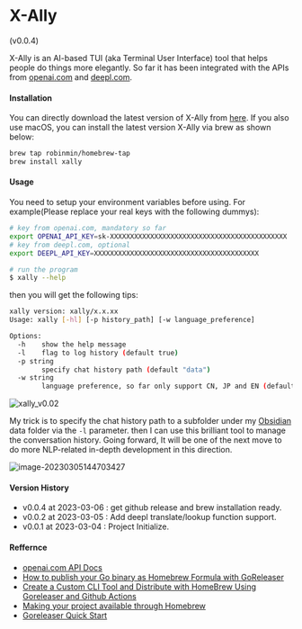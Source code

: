 # X-Ally

(v0.0.4)

X-Ally is an AI-based TUI (aka Terminal User Interface) tool that helps people do things more elegantly. So far it has been integrated with the APIs from [openai.com](https://openai.com/) and [deepl.com](https://www.deepl.com/).


#### Installation
You can directly download the latest version of X-Ally from [here](https://github.com/robinmin/xally/releases/). If you also use macOS, you can install the latest version X-Ally via brew as shown below:

```bash
brew tap robinmin/homebrew-tap
brew install xally
```

#### Usage
You need to setup your environment variables before using. For example(Please replace your real keys with the following dummys):

```bash
# key from openai.com, mandatory so far
export OPENAI_API_KEY=sk-XXXXXXXXXXXXXXXXXXXXXXXXXXXXXXXXXXXXXXXXXXXX
# key from deepl.com, optional
export DEEPL_API_KEY=XXXXXXXXXXXXXXXXXXXXXXXXXXXXXXXXXXXXXXXXX

# run the program
$ xally --help
```

then you will get the following tips:
```bash
xally version: xally/x.x.xx
Usage: xally [-hl] [-p history_path] [-w language_preference]

Options:
  -h	show the help message
  -l	flag to log history (default true)
  -p string
    	specify chat history path (default "data")
  -w string
    	language preference, so far only support CN, JP and EN (default "CN")
```


![xally_v0.02](https://cdn.jsdelivr.net/gh/robinmin/imglanding/images/202303052318479.gif)



My trick is to specify the chat history path to a subfolder under my [Obsidian](https://obsidian.md/) data folder via the `-l` parameter. then I can use this brilliant tool to manage the conversation history. Going forward, It will be one of the next move to do more NLP-related in-depth development in this direction.

![image-20230305144703427](https://cdn.jsdelivr.net/gh/robinmin/imglanding/images/202303051447652.png)



#### Version History
- v0.0.4 at 2023-03-06 : get github release and brew installation ready.
- v0.0.2 at 2023-03-05 : Add deepl translate/lookup function support.
- v0.0.1 at 2023-03-04 : Project Initialize.


#### Reffernce
- [openai.com API Docs](https://platform.openai.com/docs/introduction/overview)
- [How to publish your Go binary as Homebrew Formula with GoReleaser](https://franzramadhan.com/posts/8-how-to-publish-go-binary-to-homebrew/)
- [Create a Custom CLI Tool and Distribute with HomeBrew Using Goreleaser and Github Actions](https://askcloudarchitech.com/posts/tutorials/create-homebrew-tap-golang-goreleaser-cobra-cli/)
- [Making your project available through Homebrew](https://dev.to/superfola/making-your-project-available-through-homebrew-1ll5)
- [Goreleaser Quick Start](https://goreleaser.com/quick-start/)

